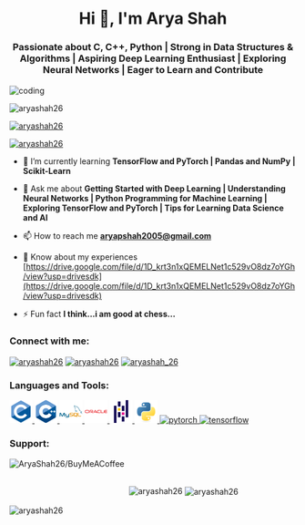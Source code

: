 <h1 align="center">Hi 👋, I'm Arya Shah</h1>
<h3 align="center">Passionate about C, C++, Python | Strong in Data Structures & Algorithms | Aspiring Deep Learning Enthusiast | Exploring Neural Networks | Eager to Learn and Contribute</h3>
<img align="center" alt="coding" width="350" src="https://user-images.githubusercontent.com/74038190/212748830-4c709398-a386-4761-84d7-9e10b98fbe6e.gif">
<p align="left"> <img src="https://komarev.com/ghpvc/?username=aryashah26&label=Profile%20views&color=0e75b6&style=flat" alt="aryashah26" /> </p>

<p align="left"> <a href="https://github.com/ryo-ma/github-profile-trophy"><img src="https://github-profile-trophy.vercel.app/?username=aryashah26" alt="aryashah26" /></a> </p>

<p align="left"> <a href="https://twitter.com/aryashah26" target="blank"><img src="https://img.shields.io/twitter/follow/aryashah26?logo=twitter&style=for-the-badge" alt="aryashah26" /></a> </p>

- 🌱 I’m currently learning **TensorFlow and PyTorch | Pandas and NumPy | Scikit-Learn**

- 💬 Ask me about **Getting Started with Deep Learning | Understanding Neural Networks | Python Programming for Machine Learning | Exploring TensorFlow and PyTorch | Tips for Learning Data Science and AI**

- 📫 How to reach me **aryapshah2005@gmail.com**

- 📄 Know about my experiences [https://drive.google.com/file/d/1D_krt3n1xQEMELNet1c529vO8dz7oYGh/view?usp=drivesdk](https://drive.google.com/file/d/1D_krt3n1xQEMELNet1c529vO8dz7oYGh/view?usp=drivesdk)

- ⚡ Fun fact **I think...i am good at chess...**

<h3 align="left">Connect with me:</h3>
<p align="left">
<a href="https://twitter.com/aryashah26" target="blank"><img align="center" src="https://raw.githubusercontent.com/rahuldkjain/github-profile-readme-generator/master/src/images/icons/Social/twitter.svg" alt="aryashah26" height="30" width="40" /></a>
<a href="https://instagram.com/aryashah26" target="blank"><img align="center" src="https://raw.githubusercontent.com/rahuldkjain/github-profile-readme-generator/master/src/images/icons/Social/instagram.svg" alt="aryashah26" height="30" width="40" /></a>
<a href="https://www.leetcode.com/aryashah_26" target="blank"><img align="center" src="https://raw.githubusercontent.com/rahuldkjain/github-profile-readme-generator/master/src/images/icons/Social/leet-code.svg" alt="aryashah_26" height="30" width="40" /></a>
</p>

<h3 align="left">Languages and Tools:</h3>
<p align="left"> <a href="https://www.cprogramming.com/" target="_blank" rel="noreferrer"> <img src="https://raw.githubusercontent.com/devicons/devicon/master/icons/c/c-original.svg" alt="c" width="40" height="40"/> </a> <a href="https://www.w3schools.com/cpp/" target="_blank" rel="noreferrer"> <img src="https://raw.githubusercontent.com/devicons/devicon/master/icons/cplusplus/cplusplus-original.svg" alt="cplusplus" width="40" height="40"/> </a> <a href="https://www.mysql.com/" target="_blank" rel="noreferrer"> <img src="https://raw.githubusercontent.com/devicons/devicon/master/icons/mysql/mysql-original-wordmark.svg" alt="mysql" width="40" height="40"/> </a> <a href="https://www.oracle.com/" target="_blank" rel="noreferrer"> <img src="https://raw.githubusercontent.com/devicons/devicon/master/icons/oracle/oracle-original.svg" alt="oracle" width="40" height="40"/> </a> <a href="https://pandas.pydata.org/" target="_blank" rel="noreferrer"> <img src="https://raw.githubusercontent.com/devicons/devicon/2ae2a900d2f041da66e950e4d48052658d850630/icons/pandas/pandas-original.svg" alt="pandas" width="40" height="40"/> </a> <a href="https://www.python.org" target="_blank" rel="noreferrer"> <img src="https://raw.githubusercontent.com/devicons/devicon/master/icons/python/python-original.svg" alt="python" width="40" height="40"/> </a> <a href="https://pytorch.org/" target="_blank" rel="noreferrer"> <img src="https://www.vectorlogo.zone/logos/pytorch/pytorch-icon.svg" alt="pytorch" width="40" height="40"/> </a> <a href="https://www.tensorflow.org" target="_blank" rel="noreferrer"> <img src="https://www.vectorlogo.zone/logos/tensorflow/tensorflow-icon.svg" alt="tensorflow" width="40" height="40"/> </a> </p>

<h3 align="left">Support:</h3>
<p><a href="https://www.buymeacoffee.com/AryaShah26/BuyMeACoffee"> <img align="left" src="https://cdn.buymeacoffee.com/buttons/v2/default-yellow.png" height="50" width="210" alt="AryaShah26/BuyMeACoffee" /></a></p><br><br>

<p><img align="left" src="https://github-readme-stats.vercel.app/api/top-langs?username=aryashah26&show_icons=true&locale=en&layout=compact" alt="aryashah26" /></p>

<p>&nbsp;<img align="center" src="https://github-readme-stats.vercel.app/api?username=aryashah26&show_icons=true&locale=en" alt="aryashah26" /></p>

<p><img align="center" src="https://github-readme-streak-stats.herokuapp.com/?user=aryashah26&" alt="aryashah26" /></p>
